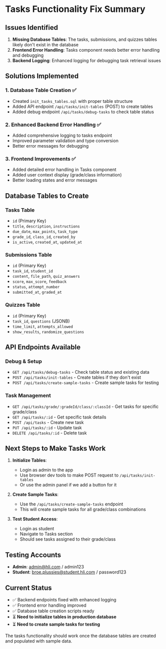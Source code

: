 # Tasks Functionality Fix Summary

## Issues Identified

1. **Missing Database Tables**: The tasks, submissions, and quizzes tables likely don't exist in the database
2. **Frontend Error Handling**: Tasks component needs better error handling and debugging
3. **Backend Logging**: Enhanced logging for debugging task retrieval issues

## Solutions Implemented

### 1. Database Table Creation ✅
- Created `init_tasks_tables.sql` with proper table structure
- Added API endpoint `/api/tasks/init-tables` (POST) to create tables
- Added debug endpoint `/api/tasks/debug-tasks` to check table status

### 2. Enhanced Backend Error Handling ✅
- Added comprehensive logging to tasks endpoint
- Improved parameter validation and type conversion
- Better error messages for debugging

### 3. Frontend Improvements ✅
- Added detailed error handling in Tasks component
- Added user context display (grade/class information)
- Better loading states and error messages

## Database Tables to Create

### Tasks Table
- `id` (Primary Key)
- `title`, `description`, `instructions`
- `due_date`, `max_points`, `task_type`
- `grade_id`, `class_id`, `created_by`
- `is_active`, `created_at`, `updated_at`

### Submissions Table
- `id` (Primary Key)
- `task_id`, `student_id`
- `content`, `file_path`, `quiz_answers`
- `score`, `max_score`, `feedback`
- `status`, `attempt_number`
- `submitted_at`, `graded_at`

### Quizzes Table
- `id` (Primary Key)
- `task_id`, `questions` (JSONB)
- `time_limit`, `attempts_allowed`
- `show_results`, `randomize_questions`

## API Endpoints Available

### Debug & Setup
- `GET /api/tasks/debug-tasks` - Check table status and existing data
- `POST /api/tasks/init-tables` - Create tables if they don't exist
- `POST /api/tasks/create-sample-tasks` - Create sample tasks for testing

### Task Management
- `GET /api/tasks/grade/:gradeId/class/:classId` - Get tasks for specific grade/class
- `GET /api/tasks/:id` - Get specific task details
- `POST /api/tasks` - Create new task
- `PUT /api/tasks/:id` - Update task
- `DELETE /api/tasks/:id` - Delete task

## Next Steps to Make Tasks Work

1. **Initialize Tables**: 
   - Login as admin to the app
   - Use browser dev tools to make POST request to `/api/tasks/init-tables`
   - Or use the admin panel if we add a button for it

2. **Create Sample Tasks**:
   - Use the `/api/tasks/create-sample-tasks` endpoint
   - This will create sample tasks for all grade/class combinations

3. **Test Student Access**:
   - Login as student
   - Navigate to Tasks section
   - Should see tasks assigned to their grade/class

## Testing Accounts
- **Admin**: admin@hli.com / admin123
- **Student**: broe.plussies@student.hli.com / password123

## Current Status
- ✅ Backend endpoints fixed with enhanced logging
- ✅ Frontend error handling improved
- ✅ Database table creation scripts ready
- ⏳ **Need to initialize tables in production database**
- ⏳ **Need to create sample tasks for testing**

The tasks functionality should work once the database tables are created and populated with sample data.
